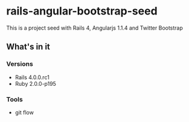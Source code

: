 rails-angular-bootstrap-seed
============================

This is a project seed with Rails 4, Angularjs 1.1.4 and Twitter Bootstrap


## What's in it

### Versions
- Rails 4.0.0.rc1
- Ruby 2.0.0-p195

### Tools
- git flow 